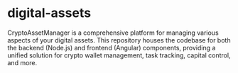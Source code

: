# digital-assets
CryptoAssetManager is a comprehensive platform for managing various aspects of your digital assets. This repository houses the codebase for both the backend (Node.js) and frontend (Angular) components, providing a unified solution for crypto wallet management, task tracking, capital control, and more.
